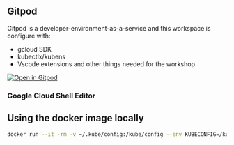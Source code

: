 ## Gitpod
Gitpod is a developer-environment-as-a-service and this workspace is configure with:
* gcloud SDK
* kubectlx/kubens
* Vscode extensions and other things needed for the workshop 

[![Open in Gitpod](https://gitpod.io/button/open-in-gitpod.svg)](https://gitpod.io/#https://github.com/nordineb/gitpod-gcp.git)

### Google Cloud Shell Editor

## Using the docker image locally
```bash
docker run --it -rm -v ~/.kube/config:/kube/config --env KUBECONFIG=/kube/config nordineb/gitpod-gcp
```
